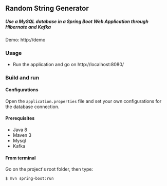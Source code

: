 ## Random String Generator
##### Use a MySQL database in a Spring Boot Web Application through Hibernate and Kafka

Demo: 
http://demo

### Usage

- Run the application and go on http://localhost:8080/

### Build and run

#### Configurations

Open the `application.properties` file and set your own configurations for the
database connection.

#### Prerequisites

- Java 8
- Maven 3
- Mysql
- Kafka
#### From terminal

Go on the project's root folder, then type:

    $ mvn spring-boot:run

